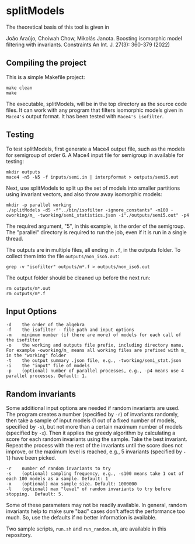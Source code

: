 # splitModels

The theoretical basis of this tool is given in

João Araújo, Choiwah Chow, Mikolás Janota. Boosting isomorphic model filtering with invariants. Constraints An Int. J. 27(3): 360-379 (2022)

## Compiling the project
This is a simple Makefile project:

```text
make clean
make
```

The executable, splitModels, will be in the top directory as the source code files.  It can work with any program that filters isomorphic models given in `Mace4's` output format. It has been tested with `Mace4's isofilter`.

## Testing
To test splitModels, first generate a Mace4 output file, such as the models for semigroup of order 6.  A Mace4 input file for semigroup in available for testing:

```text
mkdir outputs
mace4 -n5 -N5 -f inputs/semi.in | interpformat > outputs/semi5.out
```

Next, use splitModels to split up the set of models into smaller partitions using invariant vectors, and also throw away isomorphic models:

```text
mkdir -p parallel working
./splitModels -d5 -f"../bin/isofilter -ignore_constants" -m100 -oworking/m_ -tworking/semi_statistics.json -i"./outputs/semi5.out" -p4
```
The required argument, "5", in this example, is the order of the semigroup.  The "parallel" directory is required to run the job, even if it is run in a single thread.

The outputs are in multiple files, all ending in `.f`, in the outputs folder.  To collect them into the file `outputs/non_iso5.out`:

```text
grep -v "isofilter" outputs/m*.f > outputs/non_iso5.out
```

The output folder should be cleaned up before the next run:

```text
rm outputs/m*.out
rm outputs/m*.f
```

## Input Options
```text
-d    the order of the algebra
-f    the isofilter - file path and input options
-m    minimum number (if there are more) of models for each call of the isofilter
-o    the working and outputs file prefix, including directory name. For example -oworking/m_ means all working files are prefixed with m_ in the "working" folder 
-t    the output summary .json file, e.g., -tworking/semi_stat.json
-i    the "input" file of models
-p    (optional) number of parallel processes, e.g., -p4 means use 4 parallel processes. Default: 1.
```

## Random invariants
Some additional input options are needed if random invariants are used.  The program creates a number (specified by `-r`) of invariants randomly, then take a sample of input models (1 out of a fixed number of models, specified by `-s`), but not more than a certain maximum number of models (specified by `-x`).
Then it applies the greedy algorithm by calculating a score for each random invariants using the sample. Take the best invariant.  Repeat the process with the rest of the invariants until the score does not improve, or the maximum level is reached, e.g., 5 invariants (specified by `-l`) have been picked. 

```text
-r    number of random invariants to try
-s    (optional) sampling frequency, e.g., -s100 means take 1 out of each 100 models as a sample. Default: 1
-x    (optional) max sample size. Default: 1000000
-l    (optional) max "level" of random invariants to try before stopping.  Default: 5.
```
Some of these parameters may not be readily available. In general, random invariants help to make sure "bad" cases don't affect the performance too much.
So, use the defaults if no better information is available.

Two sample scripts, `run.sh` and `run_random.sh`, are available in this repository.

